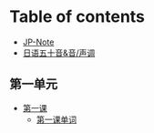 # Table of contents

* [JP-Note](README.md)
* [日语五十音&音/声调](before-start.md)

## 第一单元 <a href="#charpter-1" id="charpter-1"></a>

* [第一课](charpter-1/lesson-1/README.md)
  * [第一课单词](charpter-1/lesson-1/vocab.md)
